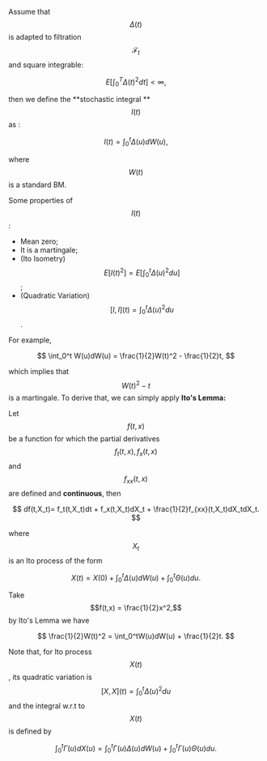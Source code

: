 Assume that $$\Delta(t)$$ is adapted to filtration $$\mathcal F_t$$ and square integrable:


$$
E\left[\int_0^T\Delta(t)^2dt\right] < \infty,
$$


then we define the **stochastic integral **$$I(t)$$ as :


$$
I(t) = \int_0^t\Delta(u) dW(u),
$$


where $$W(t)$$ is a standard BM.

Some properties of $$I(t)$$:

* Mean zero;
* It is a martingale;
* \(Ito Isometry\) $$E[I(t)^2] = E[\int_0^t\Delta(u)^2du]$$;
* \(Quadratic Variation\)$$[I,I](t) = \int_0^t\Delta(u)^2du$$.

For example,


$$
\int_0^t W(u)dW(u) = \frac{1}{2}W(t)^2 - \frac{1}{2}t,
$$


which implies that $$W(t)^2 - t$$ is a martingale. To derive that, we can simply apply **Ito's Lemma:**

Let $$f(t,x)$$ be a function for which the partial derivatives $$f_t(t,x), f_x(t,x)$$ and $$f_{xx}(t,x)$$ are defined and **continuous**, then


$$
df(t,X_t)= f_t(t,X_t)dt + f_x(t,X_t)dX_t + \frac{1}{2}f_{xx}(t,X_t)dX_tdX_t.
$$


where $$X_t$$ is an Ito process of the form


$$
X(t) = X(0) + \int_0^t\Delta(u)dW(u) + \int_0^t\Theta(u)du.
$$


Take $$f(t,x) = \frac{1}{2}x^2,$$ by Ito's Lemma we have


$$
\frac{1}{2}W(t)^2 = \int_0^tW(u)dW(u) + \frac{1}{2}t.
$$


Note that, for Ito process $$X(t)$$, its quadratic variation is $$[X,X](t) = \int_0^t\Delta(u)^2du$$ and the integral w.r.t to $$X(t)$$ is defined by 


$$
\int_0^t\Gamma(u)dX(u) = \int_0^t\Gamma(u)\Delta(u)dW(u) + \int_0^t\Gamma(u)\Theta(u)du.
$$


